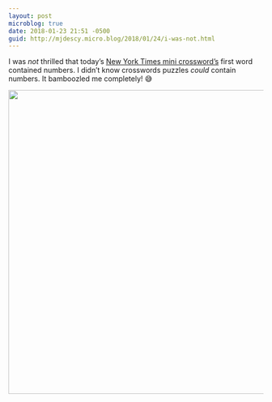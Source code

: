 ```yaml
---
layout: post
microblog: true
date: 2018-01-23 21:51 -0500
guid: http://mjdescy.micro.blog/2018/01/24/i-was-not.html
---
```

I was _not_ thrilled that today’s [New York Times mini crossword’s](https://www.nytimes.com/crosswords/game/mini) first word contained numbers. I didn’t know crosswords puzzles _could_ contain numbers. It bamboozled me completely! 😅

<img src="http://mjdescy.micro.blog/uploads/2018/07c4709f14.jpg" width="599" height="600" />
